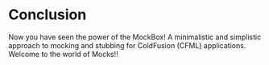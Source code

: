 # Conclusion

Now you have seen the power of the MockBox! A minimalistic and simplistic approach to mocking and stubbing for ColdFusion (CFML) applications. Welcome to the world of Mocks!!
